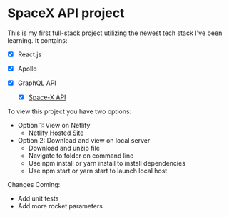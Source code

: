 # SpaceX API project

This is my first full-stack project utilizing the newest tech stack I've been learning. It contains:

- [x] React.js
- [x] Apollo
- [x] GraphQL API

  - [x] [Space-X API](https://api.spacex.land/graphql/)
  
To view this project you have two options:

- Option 1: View on Netlify
  - [Netlify Hosted Site](https://snazzy-space-swan.netlify.app)
- Option 2: Download and view on local server
  - Download and unzip file 
  - Navigate to folder on command line
  - Use npm install or yarn install to install dependencies
  - Use npm start or yarn start to launch local host


Changes Coming:
- Add unit tests
- Add more rocket parameters
